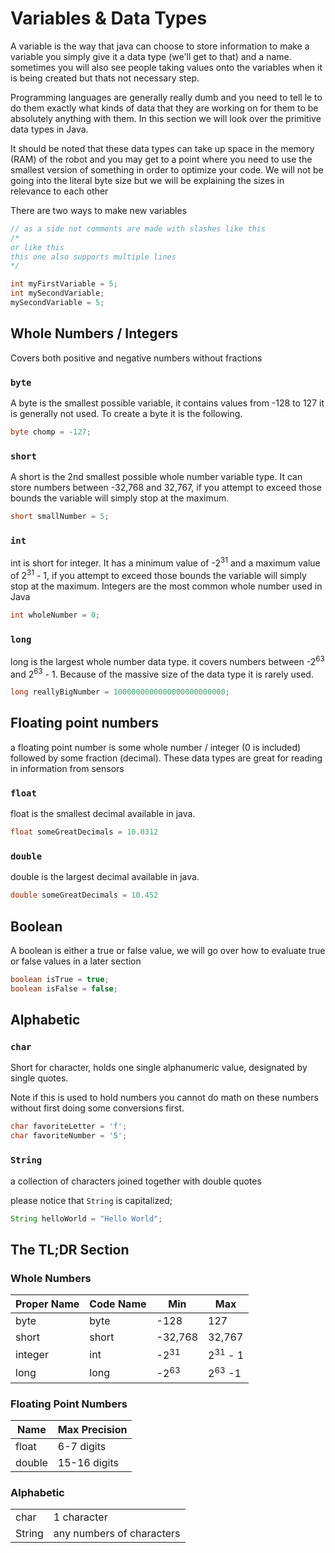 # Variables & Data Types  

A variable is the way that java can choose to store information to make a variable you simply give it a data type (we'll get to that) and a name. sometimes you will also see people taking values onto the variables when it is being created but thats not necessary step.

Programming languages are generally really dumb and you need to tell le to do them exactly what kinds of data that they are working on for them to be absolutely anything with them. In this section we will look over the primitive data types in Java. 

It should be noted that these data types can take up space in the memory (RAM) of the robot and you may get to a point where you need to use the smallest version of something in order to optimize your code. We will not be going into the literal byte size but we will be explaining the sizes in relevance to each other

There are two ways to make new variables
```Java
// as a side not comments are made with slashes like this
/*
or like this
this one also supports multiple lines
*/

int myFirstVariable = 5;
int mySecondVariable;
mySecondVariable = 5;
```


## Whole Numbers / Integers

Covers both positive and negative numbers without fractions

### ``` byte ```

A byte is the smallest possible variable, it contains values from -128 to 127 it is generally not used. To create a byte it is the following.

``` Java
byte chomp = -127;
```

### ``` short ```

A short is the 2nd smallest possible whole number variable type. It can store numbers between -32,768 and 32,767, if you attempt to exceed those bounds the variable will simply stop at the maximum.

```Java
short smallNumber = 5;
```

### ``` int ```

int is short for integer. It has a minimum value of -2<sup>31</sup> and a maximum value of 2<sup>31</sup> - 1, if you attempt to exceed those bounds the variable will simply stop at the maximum. Integers are the most common whole number used in Java

```Java
int wholeNumber = 0;
```

### ``` long ```

long is the largest whole number data type. it covers numbers between -2<sup>63</sup> and 2<sup>63</sup> - 1. Because of the massive size of the data type it is rarely used.

```Java
long reallyBigNumber = 1000000000000000000000000;
```


## Floating point numbers

a floating point number is some whole number / integer (0 is included) followed by some fraction (decimal). These data types are great for reading in information from sensors

### ``` float ```

float is the smallest decimal available in java.

```Java
float someGreatDecimals = 10.0312
```
### ``` double ```

double is the largest decimal available in java.

```Java
double someGreatDecimals = 10.452
```

## Boolean 

A boolean is either a true or false value, we will go over how to evaluate true or false values in a later section

```Java
boolean isTrue = true;
boolean isFalse = false;
```

## Alphabetic 

### ``` char ```

Short for character, holds one single alphanumeric value, designated by single quotes.

Note if this is used to hold numbers you cannot do math on these numbers without first doing some conversions first.

``` Java
char favoriteLetter = 'f';
char favoriteNumber = '5';
```

### ``` String ```

a collection of characters joined together with double quotes

please notice that ``` String ``` is capitalized; 

```Java
String helloWorld = "Hello World";
```

## The TL;DR Section

### Whole Numbers 

| Proper Name | Code Name | Min             | Max                |
|-------------|-----------|-----------------|--------------------|
| byte        | byte      | -128            | 127                |
| short       | short     | -32,768         | 32,767             |
| integer     | int       | -2<sup>31</sup> | 2<sup>31</sup> - 1 |
| long        | long      | -2<sup>63</sup> | 2<sup>63</sup> -1  |

### Floating Point Numbers

| Name   | Max Precision |
|--------|---------------|
| float  | 6-7 digits    |
| double | 15-16 digits  |

### Alphabetic

|        |                           |
|--------|---------------------------|
| char   | 1 character               |
| String | any numbers of characters |